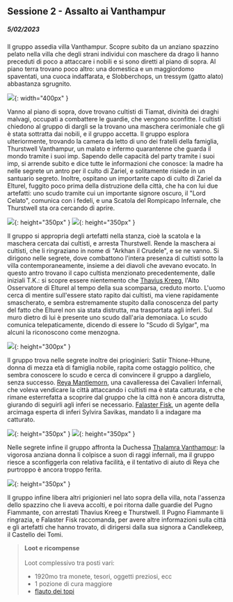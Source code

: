 ## Sessione 2 - Assalto ai Vanthampur

##### 5/02/2023

Il gruppo assedia villa Vanthampur. Scopre subito da un anziano spazzino pelato nella villa che degli strani individui con maschere da drago li hanno preceduti di poco a attaccare i nobili e si sono diretti al piano di sopra. Al piano terra trovano poco altro: una domestica e un maggiordomo spaventati, una cuoca indaffarata, e Slobberchops, un tressym (gatto alato) abbastanza sgrugnito.

![](https://5e.tools/img/bestiary/BGDIA/Tressym.png){: width="400px" }

Vanno al piano di sopra, dove trovano cultisti di Tiamat, divinità dei draghi malvagi, occupati a combattere le guardie, che vengono sconfitte. I cultisti chiedono al gruppo di dargli se la trovano una maschera cerimoniale che gli è stata sottratta dai nobili, e il gruppo accetta. Il gruppo esplora ulteriormente, trovando la camera da letto di uno dei fratelli della famiglia, Thurstwell Vanthampur, un malato e infermo quarantenne che guarda il mondo tramite i suoi imp. Sapendo delle capacità del party tramite i suoi imp, si arrende subito e dice tutte le informazioni che conosce: la madre ha nelle segrete un antro per il culto di Zariel, e solitamente risiede in un santuario segreto. Inoltre, ospitano un importante capo di culto di Zariel da Elturel, fuggito poco prima della distruzione della città, che ha con lui due artefatti: uno scudo tramite cui un importante signore oscuro, il "Lord Celato", comunica con i fedeli, e una Scatola del Rompicapo Infernale, che Thurstwell sta ora cercando di aprire.

![](https://5e.tools/img/adventure/BGDIA/019-637000771038732405.png){: height="350px" } ![](https://5e.tools/img/adventure/BGDIA/013-ubtk4-01-04.png){: height="350px" }

Il gruppo si appropria degli artefatti nella stanza, cioè la scatola e la maschera cercata dai cultisti, e arresta Thurstwell. Rende la maschera ai cultisti, che li ringraziano in nome di "Arkhan il Crudele", e se ne vanno. Si dirigono nelle segrete, dove combattono l'intera presenza di cultisti sotto la villa contemporaneamente, insieme a dei diavoli che avevano evocato. In questo antro trovano il capo cultista menzionato precedentemente, dalle iniziali T.K.: si scopre essere nientemento che [Thavius Kreeg](/star/npc/evil#thavius-kreeg), l'Alto Osservatore di Elturel al tempo della sua scomparsa, creduto morto. L'uomo cerca di mentire sull'essere stato rapito dai cultisti, ma viene rapidamente smascherato, e sembra estremamente stupito dalla conoscenza del party del fatto che Elturel non sia stata distrutta, ma trasportata agli inferi. Sul muro dietro di lui è presente uno scudo dall'aria demoniaca. Lo scudo comunica telepaticamente, dicendo di essere lo "Scudo di Sylgar", ma alcuni la riconoscono come menzogna.

![](https://castparty.files.wordpress.com/2021/08/thavius-signing.png){: height="300px" }

Il gruppo trova nelle segrete inoltre dei prioginieri: Satiir Thione-Hhune, donna di mezza età di famiglia nobile, rapita come ostaggio politico, che sembra conoscere lo scudo e cerca di convincere il gruppo a darglielo, senza successo. [Reya Mantlemorn](/star/npc/elturel#reya-mantlemorn), una cavalleressa dei Cavalieri Infernali, che voleva vendicare la città attaccando i cultisti ma è stata catturata, e che rimane esterrefatta a scoprire dal gruppo che la città non è ancora distrutta, giurando di seguirli agli inferi se necessario. [Falaster Fisk](/star/npc/misc#falaster-fisk), un agente della arcimaga esperta di inferi Sylvira Savikas, mandato lì a indagare ma catturato.

![](https://5e.tools/img/adventure/BGDIA/172-t5qi9-f-04-falaster.png){: height="350px" } ![](https://5e.tools/img/adventure/BGDIA/155-mzc8l-f-01-reya.png){: height="350px" }

Nelle segrete infine il gruppo affronta la Duchessa [Thalamra Vanthampur](/star/npc/evil#thalamra-vanthampur): la vigorosa anziana donna li colpisce a suon di raggi infernali, ma il gruppo riesce a sconfiggerla con relativa facilità, e il tentativo di aiuto di Reya che purtroppo è ancora troppo ferita.

![](https://5e.tools/img/adventure/BGDIA/022-637000757702239303.png){: height="350px" }

Il gruppo infine libera altri prigionieri nel lato sopra della villa, nota l'assenza dello spazzino che li aveva accolti, e poi ritorna dalle guardie del Pugno Fiammante, con arrestati Thavius Kreeg e Thurstwell. Il Pugno Fiammante li ringrazia, e Falaster Fisk raccomanda, per avere altre informazioni sulla città e gli artefatti che hanno trovato, di dirigersi dalla sua signora a Candlekeep, il Castello dei Tomi.

> **Loot e ricompense**
> <br><br>
> Loot complessivo tra posti vari:
> - 1920mo tra monete, tesori, oggetti preziosi, ecc
> - 1 pozione di cura maggiore
> - [flauto dei topi](https://dungeonedraghi.it/compendio/oggetti-magici/oggetti-meravigliosi/flauto-dei-topi/)